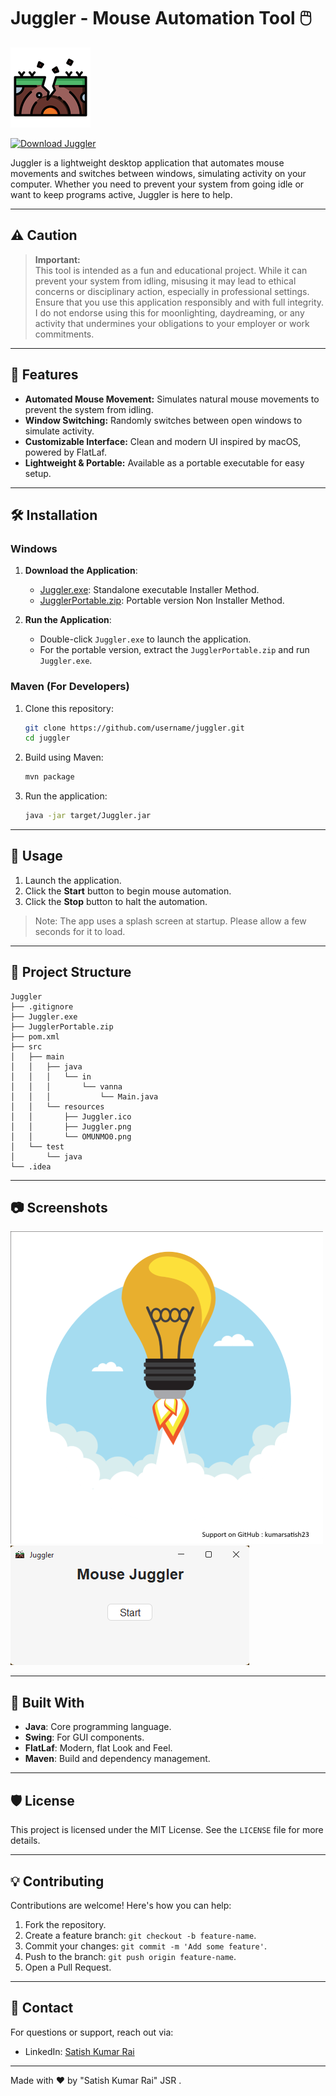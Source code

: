 # Juggler - Mouse Automation Tool 🖱️

![Juggler Icon](src/main/resources/Juggler.png)

[![Download Juggler](https://img.shields.io/badge/⬇%20Download-Juggler-blue)](https://github.com/kumarsatish23/Juggler/blob/main/ReadMe.md#%EF%B8%8F-installation)


Juggler is a lightweight desktop application that automates mouse movements and switches between windows, simulating activity on your computer. Whether you need to prevent your system from going idle or want to keep programs active, Juggler is here to help.

---

## ⚠️ **Caution**

> **Important:**  
This tool is intended as a fun and educational project. While it can prevent your system from idling, misusing it may lead to ethical concerns or disciplinary action, especially in professional settings.  
Ensure that you use this application responsibly and with full integrity. I do not endorse using this for moonlighting, daydreaming, or any activity that undermines your obligations to your employer or work commitments.  

---

## 🚀 Features

- **Automated Mouse Movement:** Simulates natural mouse movements to prevent the system from idling.
- **Window Switching:** Randomly switches between open windows to simulate activity.
- **Customizable Interface:** Clean and modern UI inspired by macOS, powered by FlatLaf.
- **Lightweight & Portable:** Available as a portable executable for easy setup.

---

## 🛠️ Installation

### Windows
1. **Download the Application**:
   - [Juggler.exe](Installers/Juggler.exe): Standalone executable Installer Method.
   - [JugglerPortable.zip](Installers/JugglerPortable.zip): Portable version Non Installer Method.

2. **Run the Application**:
   - Double-click `Juggler.exe` to launch the application.
   - For the portable version, extract the `JugglerPortable.zip` and run `Juggler.exe`.

### Maven (For Developers)
1. Clone this repository:
   ```bash
   git clone https://github.com/username/juggler.git
   cd juggler
   ```
2. Build using Maven:
   ```bash
   mvn package
   ```
3. Run the application:
   ```bash
   java -jar target/Juggler.jar
   ```

---

## 📜 Usage

1. Launch the application.
2. Click the **Start** button to begin mouse automation.
3. Click the **Stop** button to halt the automation.

> Note: The app uses a splash screen at startup. Please allow a few seconds for it to load.

---

## 📂 Project Structure

```
Juggler
├── .gitignore
├── Juggler.exe
├── JugglerPortable.zip
├── pom.xml
├── src
│   ├── main
│   │   ├── java
│   │   │   └── in
│   │   │       └── vanna
│   │   │           └── Main.java
│   │   └── resources
│   │       ├── Juggler.ico
│   │       ├── Juggler.png
│   │       └── OMUNMO0.png
│   └── test
│       └── java
└── .idea
```

---

## 📷 Screenshots
![Juggler Splash Screen](src/main/resources/OMUNMO0.png)
![Juggler Splash Screen](src/main/resources/Screenshot.png)

---

## 🔧 Built With

- **Java**: Core programming language.
- **Swing**: For GUI components.
- **FlatLaf**: Modern, flat Look and Feel.
- **Maven**: Build and dependency management.

---

## 🛡️ License

This project is licensed under the MIT License. See the `LICENSE` file for more details.

---

## 💡 Contributing

Contributions are welcome! Here's how you can help:
1. Fork the repository.
2. Create a feature branch: `git checkout -b feature-name`.
3. Commit your changes: `git commit -m 'Add some feature'`.
4. Push to the branch: `git push origin feature-name`.
5. Open a Pull Request.

---

## 📨 Contact

For questions or support, reach out via:
- LinkedIn: [Satish Kumar Rai](https://www.linkedin.com/in/kumarsatish23/)

---

Made with ❤️ by "Satish Kumar Rai" JSR .
